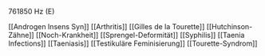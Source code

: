 761850 Hz (E)

[[Androgen Insens Syn]]
[[Arthritis]]
[[Gilles de la Tourette]]
[[Hutchinson-Zähne]]
[[Noch-Krankheit]]
[[Sprengel-Deformität]]
[[Syphilis]]
[[Taenia Infections]]
[[Taeniasis]]
[[Testikuläre Feminisierung]]
[[Tourette-Syndrom]]